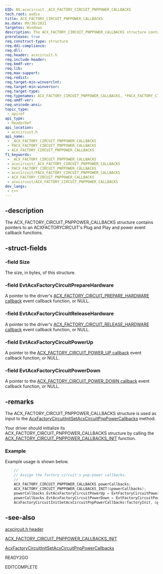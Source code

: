 ```yaml
---
UID: NS:acxcircuit._ACX_FACTORY_CIRCUIT_PNPPOWER_CALLBACKS
tech.root: audio
title: ACX_FACTORY_CIRCUIT_PNPPOWER_CALLBACKS
ms.date: 09/30/2021
targetos: Windows
description: The ACX_FACTORY_CIRCUIT_PNPPOWER_CALLBACKS structure contains pointers to an ACXFACTORYCIRCUITs Plug and Play and power event callback functions.
prerelease: true
req.construct-type: structure
req.ddi-compliance: 
req.dll: 
req.header: acxcircuit.h
req.include-header: 
req.kmdf-ver: 
req.lib: 
req.max-support: 
req.redist: 
req.target-min-winverclnt: 
req.target-min-winversvr: 
req.target-type: 
req.typenames: ACX_FACTORY_CIRCUIT_PNPPOWER_CALLBACKS, *PACX_FACTORY_CIRCUIT_PNPPOWER_CALLBACKS
req.umdf-ver: 
req.unicode-ansi: 
topic_type:
 - apiref
api_type:
 - HeaderDef
api_location:
 - acxcircuit.h
api_name:
 - _ACX_FACTORY_CIRCUIT_PNPPOWER_CALLBACKS
 - PACX_FACTORY_CIRCUIT_PNPPOWER_CALLBACKS
 - ACX_FACTORY_CIRCUIT_PNPPOWER_CALLBACKS
f1_keywords:
 - _ACX_FACTORY_CIRCUIT_PNPPOWER_CALLBACKS
 - acxcircuit/_ACX_FACTORY_CIRCUIT_PNPPOWER_CALLBACKS
 - PACX_FACTORY_CIRCUIT_PNPPOWER_CALLBACKS
 - acxcircuit/PACX_FACTORY_CIRCUIT_PNPPOWER_CALLBACKS
 - ACX_FACTORY_CIRCUIT_PNPPOWER_CALLBACKS
 - acxcircuit/ACX_FACTORY_CIRCUIT_PNPPOWER_CALLBACKS
dev_langs:
 - c++
---
```


## -description

The ACX_FACTORY_CIRCUIT_PNPPOWER_CALLBACKS structure contains pointers to an ACXFACTORYCIRCUIT's Plug and Play and power event callback functions.

## -struct-fields

### -field Size

The size, in bytes, of this structure. 

### -field EvtAcxFactoryCircuitPrepareHardware

A pointer to the driver's [ACX_FACTORY_CIRCUIT_PREPARE_HARDWARE callback](nc-acxcircuit-evt_acx_factory_circuit_prepare_hardware.md) event callback function, or NULL.  

### -field EvtAcxFactoryCircuitReleaseHardware
A pointer to the driver's [ACX_FACTORY_CIRCUIT_RELEASE_HARDWARE callback](nc-acxcircuit-evt_acx_factory_circuit_release_hardware.md) event callback function, or NULL.

### -field EvtAcxFactoryCircuitPowerUp
A pointer to the [ACX_FACTORY_CIRCUIT_POWER_UP callback](nc-acxcircuit-evt_acx_factory_circuit_power_up.md) event callback function, or NULL.

### -field EvtAcxFactoryCircuitPowerDown
A pointer to the [ACX_FACTORY_CIRCUIT_POWER_DOWN callback](nc-acxcircuit-evt_acx_factory_circuit_power_down.md) event callback function, or NULL. 

## -remarks

The ACX_FACTORY_CIRCUIT_PNPPOWER_CALLBACKS structure is used as input to the [AcxFactoryCircuitInitSetAcxCircuitPnpPowerCallbacks](nf-acxcircuit-acxfactorycircuitinitsetacxcircuitpnppowercallbacks.md) method.

Your driver should initialize its ACX_FACTORY_CIRCUIT_PNPPOWER_CALLBACKS structure by calling the [ACX_FACTORY_CIRCUIT_PNPPOWER_CALLBACKS_INIT](nf-acxcircuit-acx_factory_circuit_pnppower_callbacks_init.md) function.

### Example

Example usage is shown below.

```cpp
    //
    // Assign the factory circuit's pnp-power callbacks.
    //
    ACX_FACTORY_CIRCUIT_PNPPOWER_CALLBACKS powerCallbacks;
    ACX_FACTORY_CIRCUIT_PNPPOWER_CALLBACKS_INIT(&powerCallbacks);
    powerCallbacks.EvtAcxFactoryCircuitPowerUp = EvtFactoryCircuitPowerUp;
    powerCallbacks.EvtAcxFactoryCircuitPowerDown = EvtFactoryCircuitPowerDown;
    AcxFactoryCircuitInitSetAcxCircuitPnpPowerCallbacks(factoryInit, &powerCallbacks);
```

## -see-also

[acxcircuit.h header](index.md)

[ACX_FACTORY_CIRCUIT_PNPPOWER_CALLBACKS_INIT](nf-acxcircuit-acx_factory_circuit_pnppower_callbacks_init.md)

[AcxFactoryCircuitInitSetAcxCircuitPnpPowerCallbacks](nf-acxcircuit-acxfactorycircuitinitsetacxcircuitpnppowercallbacks.md) 


READY2GO

EDITCOMPLETE
